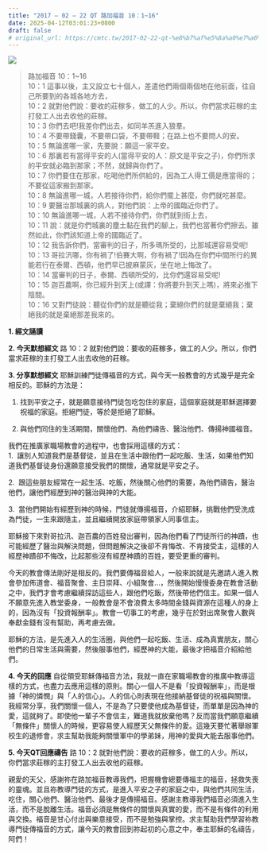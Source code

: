 ```yaml
---
title: "2017 – 02 – 22 QT 路加福音 10：1~16"
date: 2025-04-12T03:01:23+0800
draft: false
# original_url: https://cmtc.tw/2017-02-22-qt-%e8%b7%af%e5%8a%a0%e7%a6%8f%e9%9f%b3-10%ef%bc%9a116
---
```


![](/images/qt.jpg)
> 路加福音 10：1\~16  
> 10：1 這事以後，主又設立七十個人，差遣他們兩個兩個地在他前面，往自己所要到的各城各地方去，  
> 10：2 就對他們說：要收的莊稼多，做工的人少。所以，你們當求莊稼的主打發工人出去收他的莊稼。  
> 10：3 你們去吧!我差你們出去，如同羊羔進入狼羣。  
> 10：4 不要帶錢囊，不要帶口袋，不要帶鞋；在路上也不要問人的安。  
> 10：5 無論進哪一家，先要說：願這一家平安。  
> 10：6 那裏若有當得平安的人(當得平安的人：原文是平安之子)，你們所求的平安就必臨到那家；不然，就歸與你們了。  
> 10：7 你們要住在那家，吃喝他們所供給的，因為工人得工價是應當得的；不要從這家搬到那家。  
> 10：8 無論進哪一城，人若接待你們，給你們擺上甚麼，你們就吃甚麼。  
> 10：9 要醫治那城裏的病人，對他們說：上帝的國臨近你們了。  
> 10：10 無論進哪一城，人若不接待你們，你們就到街上去，  
> 10：11 說：就是你們城裏的塵土黏在我們的腳上，我們也當著你們擦去。雖然如此，你們該知道上帝的國臨近了。  
> 10：12 我告訴你們，當審判的日子，所多瑪所受的，比那城還容易受呢!  
> 10：13 哥拉汛哪，你有禍了!伯賽大啊，你有禍了!因為在你們中間所行的異能若行在泰爾、西頓，他們早已披麻蒙灰，坐在地上悔改了。  
> 10：14 當審判的日子，泰爾、西頓所受的，比你們還容易受呢!  
> 10：15 迦百農啊，你已經升到天上(或譯：你將要升到天上嗎)，將來必推下陰間。  
> 10：16 又對門徒說：聽從你們的就是聽從我；棄絕你們的就是棄絕我；棄絕我的就是棄絕那差我來的。

**1.  經文誦讀**

**2.  今天默想經文**
路 10：2 就對他們說：要收的莊稼多，做工的人少。所以，你們當求莊稼的主打發工人出去收他的莊稼。

**3. 分享默想經文**
耶穌訓練門徒傳福音的方式，與今天一般教會的方式幾乎是完全相反的。耶穌的方法是：  
1. 找到平安之子，就是願意接待門徒包吃包住的家庭，這個家庭就是耶穌選擇要祝福的家庭。拒絕門徒，等於是拒絕了耶穌。

2. 與他們同住的生活期間，關懷他們、為他們禱告、醫治他們、傳揚神國福音。

我們在推廣家職場教會的過程中，也會採用這樣的方式：  
1.  讓別人知道我們是基督徒，並且在生活中跟他們一起吃飯、生活，如果他們知道我們基督徒身份還願意接受我們的關懷，通常就是平安之子。

2.  跟這些朋友經常在一起生活、吃飯，然後關心他們的需要，為他們禱告，醫治他們，讓他們經歷到神的醫治與神的大能。

3.  當他們開始有經歷到神的時候，門徒就傳揚福音，介紹耶穌，挑戰他們受洗成為門徒，一生來跟隨主，並且繼續開放家庭帶領家人同事信主。

耶穌接下來對哥拉汛、迦百農的百姓發出審判，因為他們看了門徒所行的神蹟，也可能經歷了醫治與解決問題，但問題解決之後卻不肯悔改、不肯接受主，這樣的人經歷神蹟卻不悔改，比起那些沒有經歷神蹟的百姓，要受更重的審判。

今天的教會傳法剛好是相反的。我們要傳福音給人，一般來說就是先邀請人進入教會參加佈道會、福音聚會、主日崇拜、小組聚會…，然後開始慢慢委身在教會活動之中，我們才會考慮繼續探訪這些人，跟他們吃飯，然後帶他們信主。如果一個人不願意先進入教堂委身，一般教會是不會浪費太多時間金錢與資源在這種人的身上的，因為沒有「投資報酬率」。教會一切事工的考慮，幾乎在於對出席聚會人數與奉獻金錢有沒有幫助，再考慮去做。

耶穌的方法，是先進入人的生活圈，與他們一起吃飯、生活、成為真實朋友，關心他們的日常生活與需要，然後服事他們，經歷神的大能，最後才把福音介紹給他們。

**4. 今天的回應**
自從領受耶穌傳福音方法，我就一直在家職場教會的推廣中教導這樣的方式，也盡力去應用這樣的原則。關心一個人不是看「投資報酬率」，而是根據「神的憐憫」與「人的信心」。人的信心則表現在他接納基督徒的祝福與關懷。我經常分享，我們關懷一個人，不是為了只要使他成為基督徒，而單單是因為神的愛，這就夠了。即使他一輩子不會信主，難道我就放棄他嗎？反而當我們願意繼續「無條件」關懷人的時候，更容易使人經歷天父無條件的愛。這幾天要忙著舉辦軍校生的退修會，求主幫助我能夠關懷軍中的學弟妹，用神的愛與大能去服事他們。

**5. 今天QT回應禱告**
路 10：2 就對他們說：要收的莊稼多，做工的人少。所以，你們當求莊稼的主打發工人出去收他的莊稼。

親愛的天父，感謝祢在路加福音教導我們，把握機會總要傳福主的福音，拯救失喪的靈魂。並且祢教導門徒的方式，是進入平安之子的家庭之中，與他們共同生活，吃住，關心他們、醫治他們、最後才是傳揚福音。感謝主教導我們福音必須進入生活，而不是脫離生活。福音必須是無條件的關懷與真實的愛，而不是有條件的利用與交換。福音是甘心付出與樂意接受，而不是勉強與掌控。求主幫助我們學習祢教導門徒傳福音的方式，讓今天的教會回到祢起初的心意之中，奉主耶穌的名禱告，阿們！
